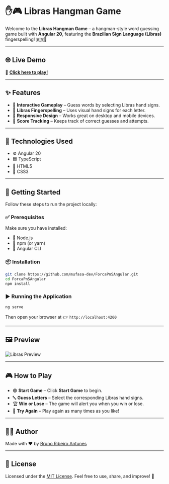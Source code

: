 # ✋🎮 Libras Hangman Game

Welcome to the **Libras Hangman Game** – a hangman-style word guessing game built with **Angular 20**, featuring the **Brazilian Sign Language (Libras)** fingerspelling! 🇧🇷🤟 

---

## 🌐 Live Demo

🔗 [**Click here to play!**](https://mufasa-dev.github.io/ForcaPnSAngular/)  

---

## ✨ Features

- 🧠 **Interactive Gameplay** – Guess words by selecting Libras hand signs.
- 🤟 **Libras Fingerspelling** – Uses visual hand signs for each letter.
- 📱 **Responsive Design** – Works great on desktop and mobile devices.
- 🧮 **Score Tracking** – Keeps track of correct guesses and attempts.

---

## 🧰 Technologies Used

- ⚙️ Angular 20  
- 🟦 TypeScript  
- 🧱 HTML5  
- 🎨 CSS3

---

## 🚀 Getting Started

Follow these steps to run the project locally:

### ✅ Prerequisites

Make sure you have installed:

- 🔸 Node.js  
- 🔸 npm (or yarn)  
- 🔸 Angular CLI

### 📦 Installation

```bash
git clone https://github.com/mufasa-dev/ForcaPnSAngular.git
cd ForcaPnSAngular
npm install
````

### ▶️ Running the Application

```bash
ng serve
```

Then open your browser at 👉 `http://localhost:4200`

---

## 🖼️ Preview

![Libras Preview](https://i.ibb.co/TD7P5wD8/imagem-2025-03-27-001051009.png)

---

## 🎮 How to Play

* 🟢 **Start Game** – Click **Start Game** to begin.
* 🔤 **Guess Letters** – Select the corresponding Libras hand signs.
* 🏆 **Win or Lose** – The game will alert you when you win or lose.
* 🔁 **Try Again** – Play again as many times as you like!

---

## 👨‍💻 Author

Made with ❤️ by [Bruno Ribeiro Antunes](https://github.com/mufasa-dev)

---

## 📄 License

Licensed under the [MIT License](LICENSE).
Feel free to use, share, and improve! 🙌
